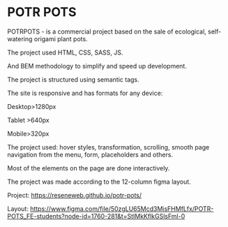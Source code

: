 # POTR POTS

POTRPOTS - is a commercial project based on the sale of ecological, self-watering origami plant pots.

The project used HTML, CSS, SASS, JS.

And BEM methodology to simplify and speed up development.

The project is structured using semantic tags.

The site is responsive and has formats for any device:

Desktop>1280px

Tablet >640px

Mobile>320px

The project used: hover styles, transformation, scrolling, smooth page navigation from the menu, form, placeholders and others.

Most of the elements on the page are done interactively.

The project was made according to the 12-column figma layout.

Project: https://reseneweb.github.io/potr-pots/

Layout: https://www.figma.com/file/50zgLU65Mcd3MisFHMfLfx/POTR-POTS_FE-students?node-id=1760-281&t=StIMkKflkGSlsFml-0
